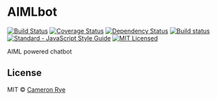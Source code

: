 # AIMLbot

[![Build Status](https://travis-ci.org/cameronrye/AIMLbot.svg?branch=master)](https://travis-ci.org/cameronrye/AIMLbot)
[![Coverage Status](https://coveralls.io/repos/github/cameronrye/AIMLbot/badge.svg?branch=master)](https://coveralls.io/github/cameronrye/AIMLbot?branch=master)
[![Dependency Status](https://dependencyci.com/github/cameronrye/AIMLbot/badge)](https://dependencyci.com/github/cameronrye/AIMLbot)
[![Build status](https://ci.appveyor.com/api/projects/status/y7fsdxsr1dm7sxt2?svg=true)](https://ci.appveyor.com/project/cameronrye/aimlbot)
[![Standard - JavaScript Style Guide](https://img.shields.io/badge/code%20style-standard-brightgreen.svg)](http://standardjs.com/)
[![MIT Licensed](https://img.shields.io/badge/License-MIT-blue.svg?style=flat)](https://opensource.org/licenses/MIT)


AIML powered chatbot

## License

MIT © [Cameron Rye](https://cameronrye.com/)
